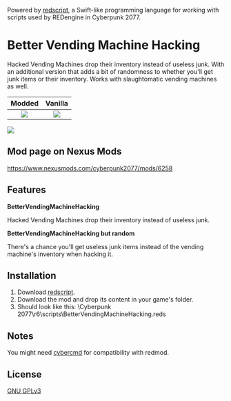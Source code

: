 Powered by [redscript](https://github.com/jac3km4/redscript), a Swift-like programming language for working with scripts used by REDengine in Cyberpunk 2077.

# Better Vending Machine Hacking

Hacked Vending Machines drop their inventory instead of useless junk. With an additional version that adds a bit of randomness to whether you'll get junk items or their inventory. Works with slaughtomatic vending machines as well.

Modded             |  Vanilla
:-------------------------:|:-------------------------:
![](https://staticdelivery.nexusmods.com/mods/3333/images/thumbnails/6258/6258-1667443935-1223314437.png) | ![](https://staticdelivery.nexusmods.com/mods/3333/images/thumbnails/6258/6258-1667470930-144397873.png)

![](https://i.imgur.com/NEvqTCk.gif)

## Mod page on Nexus Mods

https://www.nexusmods.com/cyberpunk2077/mods/6258

## Features

**BetterVendingMachineHacking**

Hacked Vending Machines drop their inventory instead of useless junk.

**BetterVendingMachineHacking but random**

There's a chance you'll get useless junk items instead of the vending machine's inventory when hacking it.

## Installation

1. Download [redscript](https://www.nexusmods.com/cyberpunk2077/mods/1511).
2. Download the mod and drop its content in your game's folder. 
3. Should look like this: \Cyberpunk 2077\r6\scripts\BetterVendingMachineHacking.reds

## Notes

You might need [cybercmd](https://www.nexusmods.com/cyberpunk2077/mods/5176) for compatibility with redmod.

## License

[GNU GPLv3](https://choosealicense.com/licenses/gpl-3.0/)